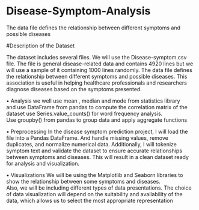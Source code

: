 # Disease-Symptom-Analysis
 
The data file defines the relationship between different symptoms and possible diseases

#Description of the Dataset 

The dataset includes several files. We will use the Disease-symptom.csv file. 
The file is general disease-related data and contains 4920 lines but we will 
use a sample of it containing 1000 lines randomly. The data file defines the 
relationship between different symptoms and possible diseases. This 
association is useful in helping healthcare professionals and researchers 
diagnose diseases based on the symptoms presented. 

• Analysis 
we well use mean , median and mode from statistics library  
and use DataFrame from pandas to compute the correlation matrix of 
the dataset 
use Series.value_counts() for word frequency analysis.  
Use groupby() from pandas to group data and apply aggregate 
functions 

• Preprocessing 
In the disease symptom prediction project, I will load the file into a Pandas 
DataFrame. And handle missing values, remove duplicates, and normalize 
numerical data. Additionally, I will tokenize symptom text and validate the 
dataset to ensure accurate relationships between symptoms and diseases. 
This will result in a clean dataset ready for analysis and visualization. 

• Visualizations 
We will be using the Matplotlib and Seaborn libraries to show the 
relationship between some symptoms and diseases.  
Also, we will be including different types of data presentations. 
The choice of data visualization will depend on the suitability and 
availability of the data,  which allows us to select the most appropriate representation

